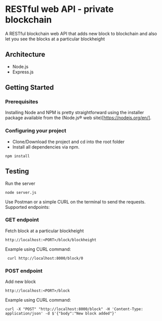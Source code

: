 # RESTful web API - private blockchain

A RESTful blockchain web API that adds new block to blockchain and also let you see the blocks at a particular blockheight

## Architecture
- Node.js
- Express.js

## Getting Started

### Prerequisites

Installing Node and NPM is pretty straightforward using the installer package available from the (Node.js® web site)[https://nodejs.org/en/].

### Configuring your project
- Clone/Download the project and cd into the root folder
- Install all dependencies via npm.
```
npm install
```

## Testing

Run the server

```
node server.js
```

Use Postman or a simple CURL on the terminal to send the requests. Supported endpoints:

### GET endpoint
Fetch block at a particular blockheight
```
http://localhost:<PORT>/block/blockheight
```

Example using CURL command:

```
 curl http://localhost:8000/block/0
```

### POST endpoint
Add new block
```
http://localhost:<PORT>/block
```

Example using CURL command:

```
curl -X "POST" "http://localhost:8000/block" -H 'Content-Type: application/json' -d $'{"body":"New block added"}'
```